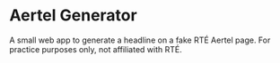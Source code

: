 # Aertel Generator
A small web app to generate a headline on a fake RTÉ Aertel page. For practice purposes only, not affiliated with RTÉ.